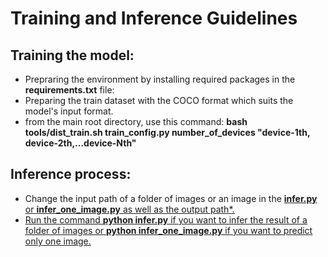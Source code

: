 # Training and Inference Guidelines
## Training the model:
* Prepraring the environment by installing required packages in the **requirements.txt** file:
* Preparing the train dataset with the COCO format which suits the model's input format.
* from the main root directory, use this command: **bash tools/dist_train.sh train_config.py number_of_devices "device-1th, device-2th,...device-Nth"**
## Inference process:
* Change the input path of a folder of images or an image in the <u>**infer.py**<u/> or <u>**infer_one_image.py**<u/> as well as the output path*.
* Run the command **python infer.py** if you want to infer the result of a folder of images or  **python infer_one_image.py** if you want to predict only one image.
